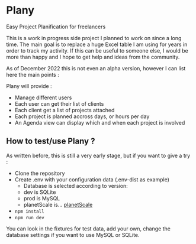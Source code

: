 # Plany

Easy Project Planification for freelancers

This is a work in progress side project I planned to work on since a long time. The main goal is to replace a huge Excel table I am using for years in order to track my activity. If this can be useful to someone else, I would be more than happy and I hope to get help and ideas from the community.

As of December 2022 this is not even an alpha version, however I can list here the main points :

Plany will provide :

 * Manage different users
 * Each user can get their list of clients
 * Each client get a list of projects attached
 * Each project is planned accross days, or hours per day
 * An Agenda view can display which and when each project is involved

## How to test/use Plany ?

As written before, this is still a very early stage, but if you want to give a try :

 * Clone the repository
 * Create .env with your configuration data (.env-dist as example)
    * Database is selected according to version:
    - dev is SQLite
    - prod is MySQL
    - planetScale is... [planetScale](https://planetscale.com)  
 * `npm install`
 * `npm run dev`

 You can look in the fixtures for test data, add your own, change the database settings if you want to use MySQL or SQLite.

 
